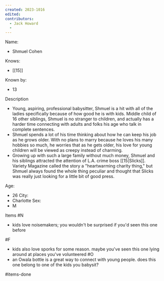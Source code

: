 ```yaml
---
created: 2023-1016
edited:
contributors:
  - Jack Howard
  - 
---
```


Name:
- Shmuel Cohen

Knows:
- [[15]]

Known by:
- 13

Description
- Young, aspiring, professional babysitter, Shmuel is a hit with all of the ladies specifically because of how good he is with kids. Middle child of 16 other siblings, Shmuel is no stranger to children, and actually has a harder time connecting with adults and folks his age who talk in complete sentences.
- Shmuel spends a lot of his time thinking about how he can keep his job as he grows older. With no plans to marry because he loves his many hobbies so much, he worries that as he gets older, his love for young children will be viewed as creepy instead of charming.
- Growing up with such a large family without much money, Shmuel and his siblings attracted the attention of L.A. crime boss [[15|Slicks]]. Variety Magazine called the story a "heartwarming charity thing," but Shmuel always found the whole thing peculiar and thought that Slicks was really just looking for a little bit of good press.

Age:
- 26
City:
- Charlotte
Sex:
- M

Items
#N
- kids love noisemakers; you wouldn't be surprised if you'd seen this one before

#F
- kids also love sporks for some reason. maybe you've seen this one lying around at places you've volunteered
#O
- an Owala bottle is a great way to connect with young people. does this one belong to one of the kids you babysit?


#items-done
